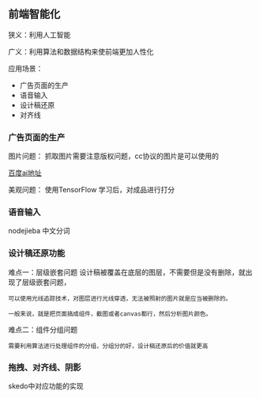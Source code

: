## 前端智能化
  狭义：利用人工智能

  广义：利用算法和数据结构来使前端更加人性化

应用场景：

* 广告页面的生产
* 语音输入
* 设计稿还原
* 对齐线

### 广告页面的生产 
 
 图片问题：
  抓取图片需要注意版权问题，cc协议的图片是可以使用的

  [百度ai地址](https://ai.baidu.com/)
 
 美观问题：
  使用TensorFlow 学习后，对成品进行打分

### 语音输入

  nodejieba 中文分词

### 设计稿还原功能

  难点一：层级嵌套问题
    设计稿被覆盖在底层的图层，不需要但是没有删除，就出现了层级嵌套问题，

    可以使用光线追踪技术，对图层进行光线穿透，无法被照射的图片就是应当被删除的。

    一般来说，就是把页面搞成组件，截图或者canvas都行，然后分析图片颜色。

  难点二：组件分组问题

    需要利用算法进行处理组件的分组，分组分的好，设计稿还原后的价值就更高

### 拖拽、对齐线、阴影
  skedo中对应功能的实现



